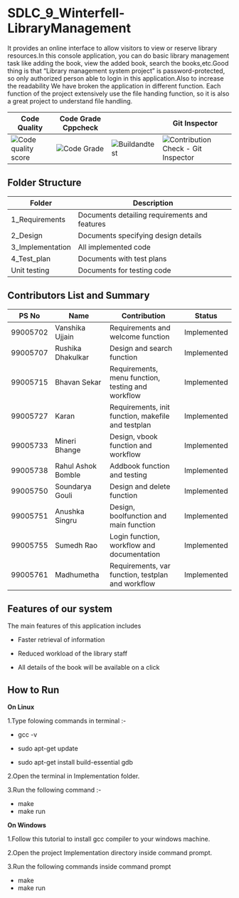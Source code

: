 # SDLC_9_Winterfell-LibraryManagement


It provides an online interface to allow visitors to view or reserve library resources.In this console application, you can do basic library management task like adding the book, view the added book, search the books,etc.Good thing is that “Library management system project” is password-protected, so only authorized person able to login in this application.Also to increase the readability We have broken the application in different function. Each function of the project extensively use the file handing function, so it is also a great project to understand file handling.







| Code Quality                                                                  | Code Grade           Cppcheck                          |                                                                                                                                                                     | Git Inspector                                                                                                                                                         |
|-------------------------------------------------------------------------------|------------------------------------------------------------------------|---------------------------------------------------------------------------------------------------------------------------|------------------------------------------------------------------------------------------------------------------------------------------------------------|
| ![Code quality score](https://www.code-inspector.com/project/24985/score/svg) | ![Code Grade](https://www.code-inspector.com/project/24985/status/svg) | ![Buildandtest](https://github.com/BhavanSekar/SDLC_9_Winterfell-LibraryManagement/actions/workflows/c-cpp.yml/badge.svg) | ![Contribution Check - Git Inspector](https://github.com/BhavanSekar/SDLC_9_Winterfell-LibraryManagement/actions/workflows/git%20-inspector.yml/badge.svg) |


## Folder Structure

| Folder           | Description                                   |
|------------------|-----------------------------------------------|
| 1_Requirements   | Documents detailing requirements and features |
| 2_Design         | Documents specifying design details           |
| 3_Implementation | All implemented code                          |
| 4_Test_plan      | Documents with test plans                     |
| Unit testing     | Documents for testing code                    |


## Contributors List and Summary


| PS No    | Name               | Contribution                                       | Status         | 
|----------|--------------------|----------------------------------------------------|----------------|
| 99005702 | Vanshika Ujjain    | Requirements and welcome function                  | Implemented    | 
| 99005707 | Rushika Dhakulkar  | Design and search function                         | Implemented    | 
| 99005715 | Bhavan Sekar       | Requirements, menu function, testing and workflow  | Implemented    | 
| 99005727 | Karan              | Requirements, init function, makefile and testplan | Implemented    | 
| 99005733 | Mineri Bhange      | Design, vbook function and workflow                | Implemented    | 
| 99005738 | Rahul Ashok Bomble | Addbook function and testing                       | Implemented    | 
| 99005750 | Soundarya Gouli    | Design and delete function                         | Implemented    | 
| 99005751 | Anushka Singru     | Design, boolfunction and main function             | Implemented    | 
| 99005755 | Sumedh Rao         | Login function, workflow and documentation         | Implemented    | 
| 99005761 | Madhumetha         | Requirements, var function, testplan and workflow  | Implemented    | 

## Features of our system

The main features of this application includes

   * Faster retrieval of information

   * Reduced workload of the library staff

   * All details of the book will be available on a click

## How to Run

**On Linux**

1.Type folowing commands in terminal :-
   
   * gcc -v

   * sudo apt-get update

   * sudo apt-get install build-essential gdb

2.Open the terminal in Implementation folder.

3.Run the following command :-

   * make
   * make run

**On Windows**

1.Follow this tutorial to install gcc compiler to your windows machine.

2.Open the project Implementation directory inside command prompt.

3.Run the following commands inside command prompt

   * make
   * make run

